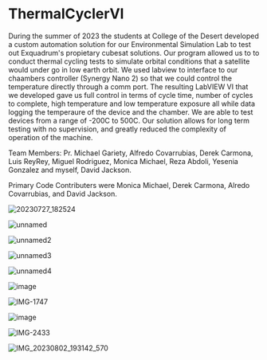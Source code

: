 # ThermalCyclerVI

During the summer of 2023 the students at College of the Desert developed a custom automation solution for our Environmental Simulation Lab to test out Exquadrum's propietary cubesat solutions. Our program allowed us to to conduct thermal cycling tests to simulate orbital conditions that a satellite would under go in low earth orbit. We used labview to interface to our chaambers controller (Synergy Nano 2) so that we could control the temperature directly through a comm port. The resulting LabVIEW VI that we developed gave us full control in terms of cycle time, number of cycles to complete, high temperature and low temperature exposure all while data logging the temperaure of the device and the chamber. We are able to test devices from a range of -200C to 500C. Our solution allows for long term testing with no supervision, and greatly reduced the complexity of operation of the machine. 

Team Members: Pr. Michael Gariety, Alfredo Covarrubias, Derek Carmona, Luis ReyRey, Miguel Rodriguez, Monica Michael, Reza Abdoli, Yesenia Gonzalez and myself, David Jackson.

Primary Code Contributers were Monica Michael, Derek Carmona, Alredo Covarrubias, and David Jackson. 


![20230727_182524](https://github.com/davidjackson323/ThermalCyclerVI/assets/19483270/82e76c76-9e28-4a02-abbb-dd7e0dd520ad)

![unnamed](https://github.com/davidjackson323/ThermalCyclerVI/assets/19483270/e7a926af-db1f-47e9-bae6-b15cf829a11b)

![unnamed2](https://github.com/davidjackson323/ThermalCyclerVI/assets/19483270/a2388533-df89-4200-8143-18710de56b17)

![unnamed3](https://github.com/davidjackson323/ThermalCyclerVI/assets/19483270/b0173ec0-1990-4a68-bb3d-cc53a097fa9f)

![unnamed4](https://github.com/davidjackson323/ThermalCyclerVI/assets/19483270/3cc7405f-38b2-4fd1-8a2e-5a2e5ddd548e)

![image](https://github.com/davidjackson323/ThermalCyclerVI/assets/19483270/561a3b7e-2ce6-429c-b18b-67fcbd7a1a14)

![IMG-1747](https://github.com/davidjackson323/ThermalCyclerVI/assets/19483270/774998ff-57a5-4290-b05f-5cd4cb1ed207)

![image](https://github.com/davidjackson323/ThermalCyclerVI/assets/19483270/a6c37087-2b8a-4c8c-8765-2e5f492e31fa)

![IMG-2433](https://github.com/davidjackson323/ThermalCyclerVI/assets/19483270/031bc630-7664-448d-be55-a814757fc782)

![IMG_20230802_193142_570](https://github.com/davidjackson323/ThermalCyclerVI/assets/19483270/317f1c95-c82d-4178-a10a-7646a38b1c2d)



